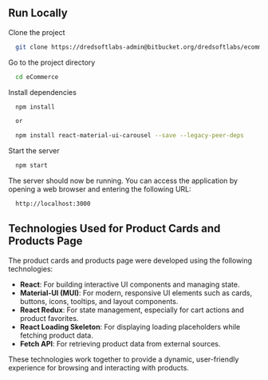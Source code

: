 ## Run Locally

Clone the project

```bash
  git clone https://dredsoftlabs-admin@bitbucket.org/dredsoftlabs/ecommerce.git
```

Go to the project directory

```bash
  cd eCommerce
```

Install dependencies

```bash
  npm install

  or 

  npm install react-material-ui-carousel --save --legacy-peer-deps
```

Start the server

```bash
  npm start
```


The server should now be running. You can access the application by opening a web browser and entering the following URL:

```bash
  http://localhost:3000
```

## Technologies Used for Product Cards and Products Page

The product cards and products page were developed using the following technologies:

- **React**: For building interactive UI components and managing state.
- **Material-UI (MUI)**: For modern, responsive UI elements such as cards, buttons, icons, tooltips, and layout components.
- **React Redux**: For state management, especially for cart actions and product favorites.
- **React Loading Skeleton**: For displaying loading placeholders while fetching product data.
- **Fetch API**: For retrieving product data from external sources.

These technologies work together to provide a dynamic, user-friendly experience for browsing and interacting with products.
